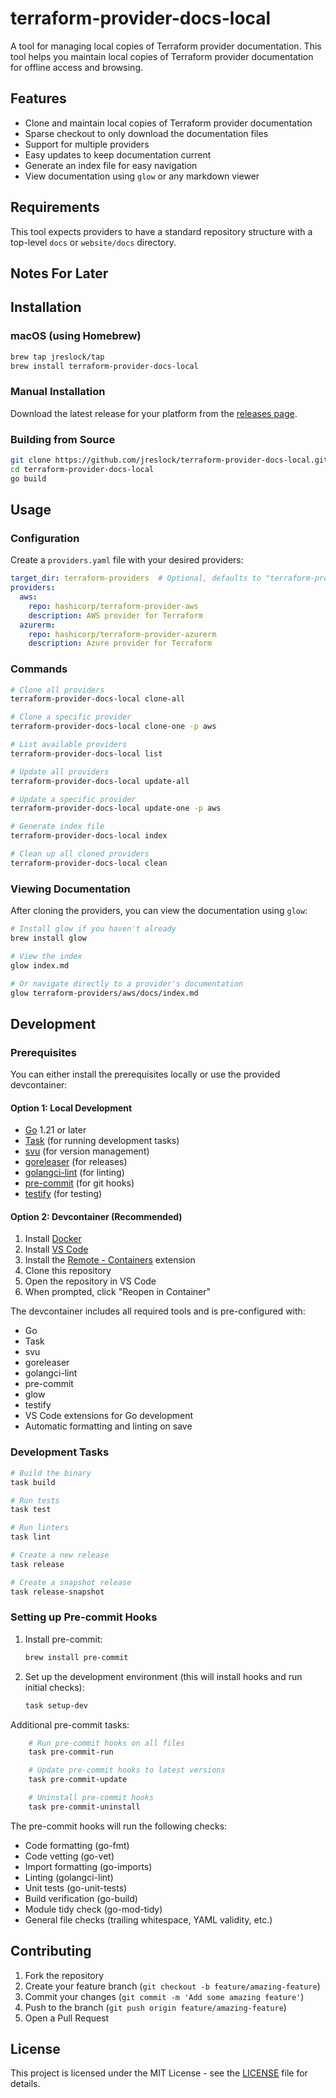 # terraform-provider-docs-local

A tool for managing local copies of Terraform provider documentation. This tool helps you maintain local copies of Terraform provider documentation for offline access and browsing.

## Features

- Clone and maintain local copies of Terraform provider documentation
- Sparse checkout to only download the documentation files
- Support for multiple providers
- Easy updates to keep documentation current
- Generate an index file for easy navigation
- View documentation using `glow` or any markdown viewer

## Requirements

This tool expects providers to have a standard repository structure with a top-level `docs` or `website/docs` directory.

## Notes For Later

## Installation

### macOS (using Homebrew)

```bash
brew tap jreslock/tap
brew install terraform-provider-docs-local
```

### Manual Installation

Download the latest release for your platform from the [releases page](https://github.com/jreslock/terraform-provider-docs-local/releases).

### Building from Source

```bash
git clone https://github.com/jreslock/terraform-provider-docs-local.git
cd terraform-provider-docs-local
go build
```

## Usage

### Configuration

Create a `providers.yaml` file with your desired providers:

```yaml
target_dir: terraform-providers  # Optional, defaults to "terraform-providers"
providers:
  aws:
    repo: hashicorp/terraform-provider-aws
    description: AWS provider for Terraform
  azurerm:
    repo: hashicorp/terraform-provider-azurerm
    description: Azure provider for Terraform
```

### Commands

```bash
# Clone all providers
terraform-provider-docs-local clone-all

# Clone a specific provider
terraform-provider-docs-local clone-one -p aws

# List available providers
terraform-provider-docs-local list

# Update all providers
terraform-provider-docs-local update-all

# Update a specific provider
terraform-provider-docs-local update-one -p aws

# Generate index file
terraform-provider-docs-local index

# Clean up all cloned providers
terraform-provider-docs-local clean
```

### Viewing Documentation

After cloning the providers, you can view the documentation using `glow`:

```bash
# Install glow if you haven't already
brew install glow

# View the index
glow index.md

# Or navigate directly to a provider's documentation
glow terraform-providers/aws/docs/index.md
```

## Development

### Prerequisites

You can either install the prerequisites locally or use the provided devcontainer:

#### Option 1: Local Development

- [Go](https://golang.org/doc/install) 1.21 or later
- [Task](https://taskfile.dev/installation/) (for running development tasks)
- [svu](https://github.com/caarlos0/svu#installation) (for version management)
- [goreleaser](https://goreleaser.com/install/) (for releases)
- [golangci-lint](https://golangci-lint.run/usage/install/) (for linting)
- [pre-commit](https://pre-commit.com/#install) (for git hooks)
- [testify](https://github.com/stretchr/testify#installation) (for testing)

#### Option 2: Devcontainer (Recommended)

1. Install [Docker](https://docs.docker.com/get-docker/)
2. Install [VS Code](https://code.visualstudio.com/)
3. Install the [Remote - Containers](https://marketplace.visualstudio.com/items?itemName=ms-vscode-remote.remote-containers) extension
4. Clone this repository
5. Open the repository in VS Code
6. When prompted, click "Reopen in Container"

The devcontainer includes all required tools and is pre-configured with:

- Go
- Task
- svu
- goreleaser
- golangci-lint
- pre-commit
- glow
- testify
- VS Code extensions for Go development
- Automatic formatting and linting on save

### Development Tasks

```bash
# Build the binary
task build

# Run tests
task test

# Run linters
task lint

# Create a new release
task release

# Create a snapshot release
task release-snapshot
```

### Setting up Pre-commit Hooks

1. Install pre-commit:

    ```bash
    brew install pre-commit
    ```

2. Set up the development environment (this will install hooks and run initial checks):

    ```bash
    task setup-dev
    ```

Additional pre-commit tasks:

```bash
    # Run pre-commit hooks on all files
    task pre-commit-run

    # Update pre-commit hooks to latest versions
    task pre-commit-update

    # Uninstall pre-commit hooks
    task pre-commit-uninstall
```

The pre-commit hooks will run the following checks:

- Code formatting (go-fmt)
- Code vetting (go-vet)
- Import formatting (go-imports)
- Linting (golangci-lint)
- Unit tests (go-unit-tests)
- Build verification (go-build)
- Module tidy check (go-mod-tidy)
- General file checks (trailing whitespace, YAML validity, etc.)

## Contributing

1. Fork the repository
2. Create your feature branch (`git checkout -b feature/amazing-feature`)
3. Commit your changes (`git commit -m 'Add some amazing feature'`)
4. Push to the branch (`git push origin feature/amazing-feature`)
5. Open a Pull Request

## License

This project is licensed under the MIT License - see the [LICENSE](LICENSE) file for details.
